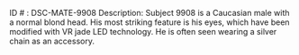 ID # : DSC-MATE-9908
Description: Subject 9908 is a Caucasian male with a normal blond head. His most striking feature is his eyes, which have been modified with VR jade LED technology. He is often seen wearing a silver chain as an accessory.